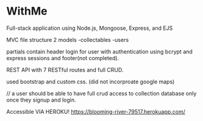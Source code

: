 # WithMe
Full-stack application using Node.js, Mongoose, Express, and EJS

MVC file structure
2 models
-collectables 
-users

partials contain header login for user with authentication using bcrypt and express sessions and footer(not completed).

REST API with 7 RESTful routes and full CRUD.

used bootstrap and custom css.
(did not incorproate google maps)

// a user should be able to have full crud access to collection database only once they signup and login.

Accessible VIA HEROKU!
 https://blooming-river-79517.herokuapp.com/

